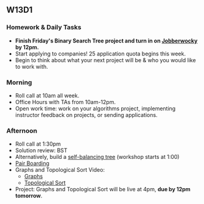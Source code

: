 ## W13D1

### Homework & Daily Tasks

* **Finish Friday's Binary Search Tree project and turn in on [Jobberwocky][Jobberwocky] by 12pm.**
* Start applying to companies!  25 application quota begins this week.
* Begin to think about what your next project will be & who you would like to work with.

### Morning

* Roll call at 10am all week.
* Office Hours with TAs from 10am-12pm.
* Open work time: work on your algorithms project, implementing instructor feedback on projects, or sending applications.

### Afternoon

* Roll call at 1:30pm
* Solution review: BST
* Alternatively, build a [self-balancing tree](https://github.com/appacademy/sf-job-search-curriculum/blob/master/supplemental_problems/red-black-tree.md) (workshop starts at 1:00)
* [Pair Boarding][pair-boarding-index]
* Graphs and Topological Sort Video:
  * [Graphs][graphs-vid]
  * [Topological Sort][topological-vid]
* Project: Graphs and Topological Sort will be live at 4pm, **due by 12pm tomorrow**.


<!-- LINKS -->

<!-- Internal Resources -->
[Jobberwocky]: http://progress.appacademy.io/jobberwocky
[calendar]: https://calendar.google.com/calendar/embed?src=appacademy.io_r61pl5c3vl1vatl28hquvhtf4o%40group.calendar.google.com&ctz=America/Los_Angeles

<!-- Technical Interview Resources -->
[pair-boarding-index]: ../technical-skills/whiteboarding/index.md

<!-- Algorithms Projects & Lectures -->
[graphs-vid]: https://vimeo.com/203562085
[topological-vid]: https://vimeo.com/203906270
